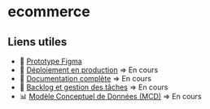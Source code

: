 # ecommerce

## Liens utiles

- 🎨 [Prototype Figma](https://www.figma.com/community/file/1219312065205187851)  
- 🚀 [Déploiement en production]()  => En cours 
- 📘 [Documentation complète]()  => En cours 
- 📂 [Backlog et gestion des tâches](URL_VERS_TA_PLATFORME_DE_GESTION) => En cours 
- 📊 [Modèle Conceptuel de Données (MCD)]()   => En cours 
